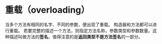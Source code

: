 # 重载（overloading）
当多个方法有相同的名字、不同的参数，便出现了重载。
构造器和方法都可以进行重载。
若要完整的描述一个方法，则指定方法名称，参数类型和参数数量。这种描述叫做方法的**签名**。值得注意的是**返回类型不是方法签名**的一部分。
